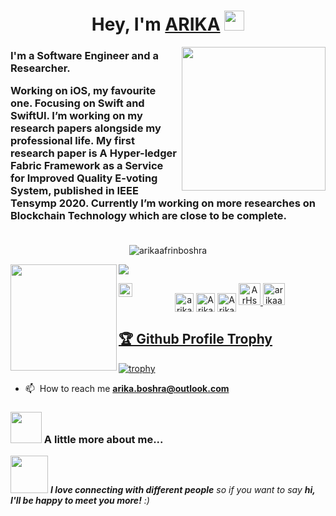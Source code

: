 <h1 align="center">Hey, I'm <a href="https://www.linkedin.com/in/arikaafrinboshra/" target="_blank">ARIKA</a> <img
src="https://github.com/blackcater/blackcater/raw/master/images/Hi.gif" height="32" /></h1>

<img align='right' src="https://media.giphy.com/media/ieyl9zmCjO4b4t6qoY/giphy.gif" width="230">
<h3>I'm a Software Engineer and a Researcher.<br>

Working on iOS, my favourite one. Focusing on Swift and SwiftUI. I’m working on my research papers alongside my professional life. My first research paper is **A Hyper-ledger Fabric Framework as a Service for Improved Quality E-voting System**, published in IEEE Tensymp 2020. Currently I’m working on more researches on Blockchain Technology which are close to be complete. 
<br>
<br>
</h3>

<p align="center"> <img src="https://komarev.com/ghpvc/?username=arikaafrinboshra" alt="arikaafrinboshra" /> </p>

<div>
  <img height="170" align="left" src="https://github-readme-stats.vercel.app/api?username=arikaafrinboshra&count_private=true&include_all_commits=true&theme=highcontrast&bg_color=0,000000,130F40" />
  <img src="https://github-readme-stats.vercel.app/api/top-langs/?username=arikaafrinboshra&layout=compact&theme=highcontrast&bg_color=0,000000,130F40&margin-w=200" />
</div>



<p align="center">
<a href="https://www.linkedin.com/in/arikaafrinboshra/" target="blank"><img align="center" src="https://img.icons8.com/color/48/000000/linkedin-circled.png" alt="arikaafrinboshra" height="30" width="30" /></a>
<a href="https://www.researchgate.net/profile/Arika-Boshra" target="blank"><img align="center" src="https://www.researchgate.net/apple-touch-icon-180x180.png" alt="Arika-Boshra" height="30" width="30" /></a>
<a href="https://twitter.com/ArikaAfrin" target="blank"><img align="center" src="https://img.icons8.com/nolan/64/twitter.png" alt="ArikaAfrin" height="30" width="30" /></a>
<a href="https://whttps://www.facebook.com/ArHsOb/">
  <img alt="ArHsOb" width="35px" src="https://img.icons8.com/fluent/48/000000/facebook-new.png" />
</a>
<a href="https://www.instagram.com/arikaafrinboshra/">
<img alt="arikaafrinboshra" width="35px" src="https://raw.githubusercontent.com/Raymo111/Raymo111/master/socials/instagram.svg" />
</a>
  <a href="https://discord.gg/ARIKA#0025">
  <img align="left" alt="Arika's Discord" width="22px" src="https://img.icons8.com/color/96/000000/discord-logo.png" />
</a>
</p>

<a href="https://github.com/arikaafrinboshra/github-profile-trophy"><h2>🏆 Github Profile Trophy</h2></a>
[![trophy](https://github-profile-trophy.vercel.app/?username=arikaafrinboshra&theme=juicyfresh&no-frame=true&no-bg=true&margin-w=100)](https://github.com/ryo-ma/github-profile-trophy)

- 📫 󠀠󠀠 How to reach me **arika.boshra@outlook.com**

### <img src="https://media.giphy.com/media/VgCDAzcKvsR6OM0uWg/giphy.gif" width="50"> A little more about me...  

<img src="https://media.giphy.com/media/LnQjpWaON8nhr21vNW/giphy.gif" width="60"> <em><b>I love connecting with different people</b> so if you want to say <b>hi, I'll be happy to meet you more!</b> :)</em>

<!--
-->
